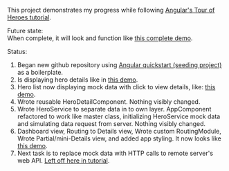 This project demonstrates my progress while following [Angular's Tour of Heroes tutorial](https://angular.io/docs/ts/latest/tutorial/).  
  
Future state:  
When complete, it will look and function like [this complete demo](https://embed.plnkr.co/?show=preview).  
  
Status:  
1. Began new github repository using [Angular quickstart (seeding project)](https://github.com/angular/quickstart) as a boilerplate.  
2. Is displaying hero details like in [this demo](https://embed.plnkr.co/?show=preview).  
3. Hero list now displaying mock data with click to view details, like: [this demo](https://embed.plnkr.co/?show=preview).  
4. Wrote reusable HeroDetailComponent. Nothing visibly changed.  
5. Wrote HeroService to separate data in to own layer. AppComponent refactored to work like master class, initializing HeroService mock data and simulating data request from server. Nothing visibly changed.  
6. Dashboard view, Routing to Details view, Wrote custom RoutingModule, Wrote Partial/mini-Details view, and added app styling. It now looks like [this demo](https://angular.io/resources/live-examples/toh-5/ts/eplnkr.html).  
7. Next task is to replace mock data with HTTP calls to remote server's web API. [Left off here in tutorial](https://angular.io/docs/ts/latest/tutorial/toh-pt6.html).   